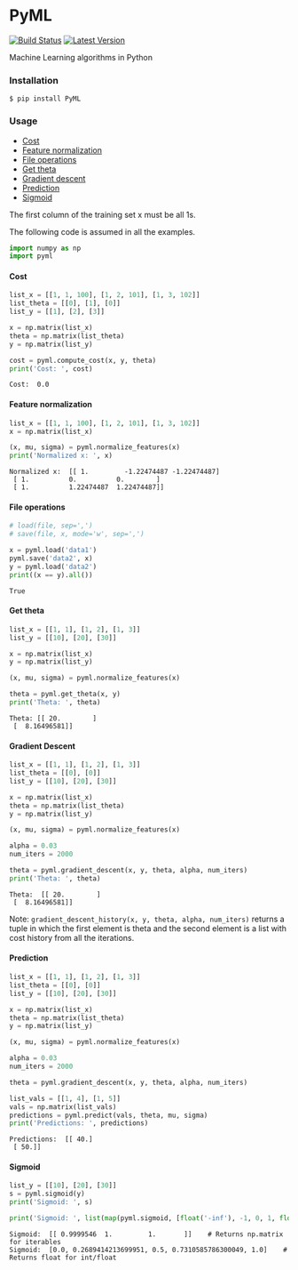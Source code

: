 # PyML
[![Build Status](https://api.travis-ci.org/rohithpr/PyML.svg?branch=master)](https://api.travis-ci.org/rohithpr/PyML)
[![Latest Version](https://pypip.in/version/PyML/badge.svg)](https://pypi.python.org/pypi/PyML/)

Machine Learning algorithms in Python

### Installation

`$ pip install PyML`

### Usage

* [Cost](#cost)
* [Feature normalization](#feature-normalization)
* [File operations](#file-operations)
* [Get theta](#get-theta)
* [Gradient descent](#gradient-descent)
* [Prediction](#prediction)
* [Sigmoid](#sigmoid)

The first column of the training set x must be all 1s.

The following code is assumed in all the examples.

```python
import numpy as np
import pyml
```

#### Cost

```python
list_x = [[1, 1, 100], [1, 2, 101], [1, 3, 102]]
list_theta = [[0], [1], [0]]
list_y = [[1], [2], [3]]

x = np.matrix(list_x)
theta = np.matrix(list_theta)
y = np.matrix(list_y)

cost = pyml.compute_cost(x, y, theta)
print('Cost: ', cost)
```

```
Cost:  0.0
```

#### Feature normalization

```python
list_x = [[1, 1, 100], [1, 2, 101], [1, 3, 102]]
x = np.matrix(list_x)

(x, mu, sigma) = pyml.normalize_features(x)
print('Normalized x: ', x)
```

```
Normalized x:  [[ 1.         -1.22474487 -1.22474487]
 [ 1.          0.          0.        ]
 [ 1.          1.22474487  1.22474487]]
```

#### File operations

```python
# load(file, sep=',')
# save(file, x, mode='w', sep=',')

x = pyml.load('data1')
pyml.save('data2', x)
y = pyml.load('data2')
print((x == y).all())
```

```
True
```

#### Get theta

```python
list_x = [[1, 1], [1, 2], [1, 3]]
list_y = [[10], [20], [30]]

x = np.matrix(list_x)
y = np.matrix(list_y)

(x, mu, sigma) = pyml.normalize_features(x)

theta = pyml.get_theta(x, y)
print('Theta: ', theta)
```

```
Theta: [[ 20.        ]
 [  8.16496581]]
```

#### Gradient Descent

```python
list_x = [[1, 1], [1, 2], [1, 3]]
list_theta = [[0], [0]]
list_y = [[10], [20], [30]]

x = np.matrix(list_x)
theta = np.matrix(list_theta)
y = np.matrix(list_y)

(x, mu, sigma) = pyml.normalize_features(x)

alpha = 0.03
num_iters = 2000

theta = pyml.gradient_descent(x, y, theta, alpha, num_iters)
print('Theta: ', theta)
```

```
Theta:  [[ 20.        ]
 [  8.16496581]]
```

Note: `gradient_descent_history(x, y, theta, alpha, num_iters)` returns a tuple in which the first element is theta and the second element is a list with cost history from all the iterations.

#### Prediction

```python
list_x = [[1, 1], [1, 2], [1, 3]]
list_theta = [[0], [0]]
list_y = [[10], [20], [30]]

x = np.matrix(list_x)
theta = np.matrix(list_theta)
y = np.matrix(list_y)

(x, mu, sigma) = pyml.normalize_features(x)

alpha = 0.03
num_iters = 2000

theta = pyml.gradient_descent(x, y, theta, alpha, num_iters)

list_vals = [[1, 4], [1, 5]]
vals = np.matrix(list_vals)
predictions = pyml.predict(vals, theta, mu, sigma)
print('Predictions: ', predictions)
```

```
Predictions:  [[ 40.]
 [ 50.]]
```

#### Sigmoid

```python
list_y = [[10], [20], [30]]
s = pyml.sigmoid(y)
print('Sigmoid: ', s)

print('Sigmoid: ', list(map(pyml.sigmoid, [float('-inf'), -1, 0, 1, float('inf')])))
```

```
Sigmoid:  [[ 0.9999546  1.         1.       ]]    # Returns np.matrix for iterables
Sigmoid:  [0.0, 0.2689414213699951, 0.5, 0.7310585786300049, 1.0]    # Returns float for int/float
```

